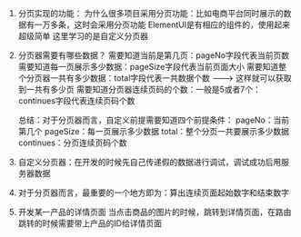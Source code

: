 1. 分页实现的功能：
    为什么很多项目采用分页功能：比如电商平台同时展示的数据有一万多条，这时会采用分页功能
    ElementUI是有相应的组件的，使用起来超级简单
    这里学习的是自定义分页器

2. 分页器需要有哪些数据？
    需要知道当前是第几页：pageNo字段代表当前页数
    需要知道每一页展示多少数据：pageSize字段代表当前页面大小
    需要知道整个分页器一共有多少数据：total字段代表一共数据个数
    ---> 这样就可以获取到一共有多少页
    需要知道分页器连续页码的个数：一般是5或者7个：continues字段代表连续页码个数

    总结：对于分页器而言，自定义前提需要知道四个前提条件：
        pageNo：当前第几个
        pageSize：每一页展示多少数据
        total：整个分页一共要展示多少数据
        continues：分页连续页码个数

3. 自定义分页器：在开发的时候先自己传递假的数据进行调试，调试成功后用服务器数据

4. 对于分页器而言，最重要的一个地方即为：算出连续页面起始数字和结束数字

5. 开发某一产品的详情页面
    当点击商品的图片的时候，跳转到详情页面，在路由跳转的时候需要带上产品的ID给详情页面

